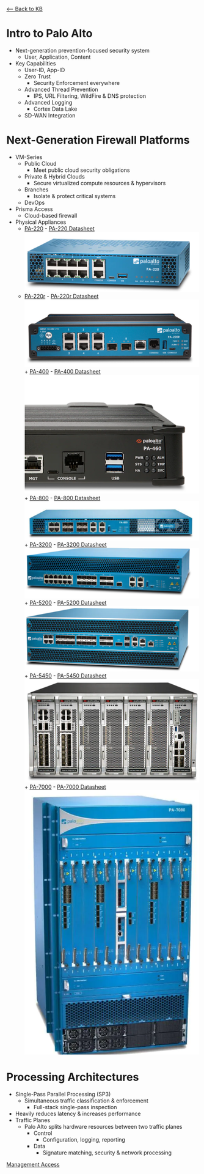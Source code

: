 [ <-- Back to KB](https://schlangens.github.io/knowledge-base/)

# Intro to Palo Alto
- Next-generation prevention-focused security system
    - User, Application, Content
- Key Capabilities
    - User-ID, App-ID
    - Zero Trust
        + Security Enforcement everywhere
    - Advanced Thread Prevention
        + IPS, URL Filtering, WildFire & DNS protection
    - Advanced Logging
        + Cortex Data Lake
    - SD-WAN Integration

# Next-Generation Firewall Platforms
- VM-Series
    - Public Cloud
        + Meet public cloud security obligations
    - Private & Hybrid Clouds
        + Secure virtualized compute resources & hypervisors
    - Branches
        + Isolate & protect critical systems
    - DevOps
- Prisma Access
    - Cloud-based firewall
- Physical Appliances
    + [PA-220](https://www.paloaltonetworks.com/network-security/next-generation-firewall/pa-220)
           - [PA-220 Datasheet](https://www.paloaltonetworks.com/resources/datasheets/pa-220-specsheet)
           ![PA-220 IMG](https://github.com/schlangens/knowledge-base/blob/main/images/PA-220.png)
     + [PA-220r](https://www.paloaltonetworks.com/network-security/next-generation-firewall/pa-220r)
           - [PA-220r Datasheet](https://www.paloaltonetworks.com/resources/datasheets/pa-220r)
           ![PA-220r IMG](https://github.com/schlangens/knowledge-base/blob/main/images/PA-220r.png)
      + [PA-400](https://www.paloaltonetworks.com/network-security/next-generation-firewall/pa-400-series)
           - [PA-400 Datasheet](https://www.paloaltonetworks.com/resources/datasheets/pa-400-series)
           ![PA-400 IMG](https://github.com/schlangens/knowledge-base/blob/main/images/PA-400.png)
      + [PA-800](https://www.paloaltonetworks.com/network-security/next-generation-firewall/pa-800-series)
           - [PA-800 Datasheet](https://www.paloaltonetworks.com/resources/datasheets/pa-800-series-datasheet)
           ![PA-800 IMG](https://github.com/schlangens/knowledge-base/blob/main/images/PA-800%20Series.png)
      + [PA-3200](https://www.paloaltonetworks.com/network-security/next-generation-firewall/pa-3200-series)
           - [PA-3200 Datasheet](https://www.paloaltonetworks.com/resources/datasheets/pa-3200-series)
           ![PA-3200 IMG](https://github.com/schlangens/knowledge-base/blob/main/images/PA-3200%20Series.png)
      + [PA-5200](https://www.paloaltonetworks.com/network-security/next-generation-firewall/pa-5200-series)
           - [PA-5200 Datasheet](https://www.paloaltonetworks.com/resources/datasheets/pa-5200-series-specsheet)
           ![PA-5200 IMG](https://github.com/schlangens/knowledge-base/blob/main/images/PA-5200.png)
      + [PA-5450](https://www.paloaltonetworks.com/network-security/next-generation-firewall/pa-5450-series)
           - [PA-5450 Datasheet](https://www.paloaltonetworks.com/network-security/next-generation-firewall/pa-5450-series)
           ![PA-5450 IMG](https://github.com/schlangens/knowledge-base/blob/main/images/PA-5450.png)
      + [PA-7000](https://www.paloaltonetworks.com/network-security/next-generation-firewall/pa-7000-series)
           - [PA-7000 Datasheet](https://www.paloaltonetworks.com/resources/datasheets/pa-7000-series)
           ![PA-7000 IMG](https://github.com/schlangens/knowledge-base/blob/main/images/PA-7000.png)
# Processing Architectures
- Single-Pass Parallel Processing (SP3)
    - Simultaneous traffic classification & enforcement
        + Full-stack single-pass inspection
- Heavily reduces latency & increases performance 
- Traffic Planes
    - Palo Alto splits hardware resources between two traffic planes
        + Control
            * Configuration, logging, reporting
        + Data
            * Signature matching, security & network processing

[Management Access](https://github.com/schlangens/knowledge-base/blob/main/Palo%20Alto%20Essentials/management-access.md)    
